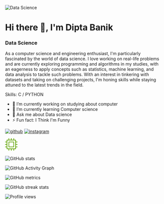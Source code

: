 ![Data Science](https://media.tenor.com/GVk4jB2u_i8AAAAd/coding.gif)
# Hi there 👋, I'm Dipta Banik
### Data Science

As a computer science and engineering enthusiast, I'm particularly fascinated by the world of data science. I love working on real-life problems and are currently exploring programming and algorithms in my studies, with an eagerness to apply concepts such as statistics, machine learning, and data analysis to tackle such problems. With an interest in tinkering with datasets and taking on challenging projects, I'm honing skills while staying attuned to the latest trends in the field.

Skills:  C / PYTHON

- 🔭 I’m currently working on studying about computer 
- 🌱 I’m currently learning Computer science 
- 💬 Ask me about Data science 
- ⚡ Fun fact: I Think I'm Funny 


[<img src='https://cdn.jsdelivr.net/npm/simple-icons@3.0.1/icons/github.svg' alt='github' height='40'>](https://github.com/Dipta-Banik)  [<img src='https://cdn.jsdelivr.net/npm/simple-icons@3.0.1/icons/instagram.svg' alt='instagram' height='40'>](https://www.instagram.com/dipta1441/)  

<a href='https://docs.github.com/en/developers'><img src='https://raw.githubusercontent.com/acervenky/animated-github-badges/master/assets/devbadge.gif' width='40' height='40'></a> 

![GitHub stats](https://github-readme-stats.vercel.app/api?username=Dipta-Banik&show_icons=true)  

![GitHub Activity Graph](https://activity-graph.herokuapp.com/graph?username=Dipta-Banik)  

![GitHub metrics](https://metrics.lecoq.io/Dipta-Banik)  

![GitHub streak stats](https://streak-stats.demolab.com/?user=Dipta-Banik)  

![Profile views](https://gpvc.arturio.dev/Dipta-Banik)  
